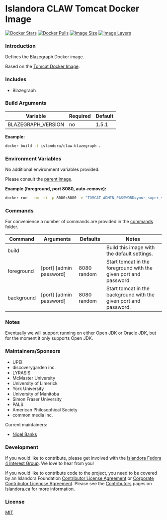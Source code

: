 # Islandora CLAW Tomcat Docker Image

[![Docker Stars](https://img.shields.io/docker/stars/islandora/claw-blazegraph.svg)](https://hub.docker.com/r/islandora/claw-blazegraph/)
[![Docker Pulls](https://img.shields.io/docker/pulls/islandora/claw-blazegraph.svg)](https://hub.docker.com/r/islandora/claw-blazegraph/)
[![Image Size](https://img.shields.io/imagelayers/image-size/islandora/claw-blazegraph/latest.svg)](https://imagelayers.io/?images=islandora/claw-blazegraph:latest)
[![Image Layers](https://img.shields.io/imagelayers/layers/islandora/claw-blazegraph/latest.svg)](https://imagelayers.io/?images=islandora/claw-blazegraph:latest)

### Introduction

Defines the Blazegraph Docker image. 

Based on the [Tomcat Docker Image](https://github.com/Islandora-CLAW/docker-tomcat).

### Includes

* Blazegraph

### Build Arguments

| Variable           | Required | Default |
|--------------------|----------|---------|
| BLAZEGRAPH_VERSION | no       |   1.5.1 |

**Example:**
```bash
docker build -t islandora/claw-blazegraph .
```

### Environment Variables

No additional environment variables provided.

Please consult the
[parent image](https://github.com/Islandora-CLAW/docker-tomcat).

**Example (foreground, port 8080, auto-remove):**
```bash
docker run --rm -ti -p 8080:8080 -e "TOMCAT_ADMIN_PASSWORD=your_super_secure_password" islandora/claw-blazegraph
```

### Commands

For convenience a number of commands are provided in the [commands](/commands)
folder.

| Command    | Arguments               | Defaults    | Notes                                                            |
|------------|-------------------------|-------------|------------------------------------------------------------------|
| build      |                         |             | Build this image with the default settings.                      |
| foreground | [port] [admin password] | 8080 random | Start tomcat in the foreground with the given port and password. |
| background | [port] [admin password] | 8080 random | Start tomcat in the background with the given port and password. |

### Notes

Eventually we will support running on either Open JDK or Oracle JDK, but
for the moment it only supports Open JDK.

### Maintainers/Sponsors

* UPEI
* discoverygarden inc.
* LYRASIS
* McMaster University
* University of Limerick
* York University
* University of Manitoba
* Simon Fraser University
* PALS
* American Philosophical Society
* common media inc.

Current maintainers:

* [Nigel Banks](https://github.com/nigelgbanks)

### Development

If you would like to contribute, please get involved with the
[Islandora Fedora 4 Interest Group](https://github.com/Islandora/Islandora-Fedora4-Interest-Group).
We love to hear from you!

If you would like to contribute code to the project, you need to be covered by
an Islandora Foundation
[Contributor License Agreement](http://islandora.ca/sites/default/files/islandora_cla.pdf)
or
[Corporate Contributor Licencse Agreement](http://islandora.ca/sites/default/files/islandora_ccla.pdf).
Please see the [Contributors](http://islandora.ca/resources/contributors) pages
on Islandora.ca for more information.

### License

[MIT](https://opensource.org/licenses/MIT)
